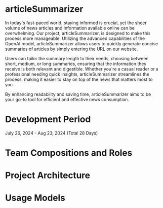 # articleSummarizer

In today's fast-paced world, staying informed is crucial, yet the sheer volume of news articles and information available online can be overwhelming. Our project, articleSummarizer, is designed to make this process more manageable. Utilizing the advanced capabilities of the OpenAI model, articleSummarizer allows users to quickly generate concise summaries of articles by simply entering the URL on our website.

Users can tailor the summary length to their needs, choosing between short, medium, or long summaries, ensuring that the information they receive is both relevant and digestible. Whether you're a casual reader or a professional needing quick insights, articleSummarizer streamlines the process, making it easier to stay on top of the news that matters most to you.

By enhancing readability and saving time, articleSummarizer aims to be your go-to tool for efficient and effective news consumption.

# Development Period

July 26, 2024 - Aug 23, 2024 (Total 28 Days)


# Team Compositions and Roles



# Project Architecture



# Usage Models
